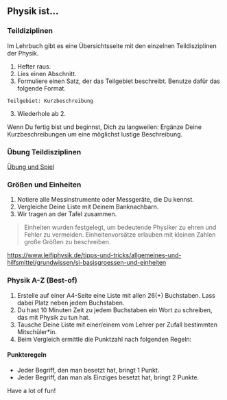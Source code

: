 ## Physik ist...

### Teildiziplinen

Im Lehrbuch gibt es eine Übersichtsseite mit den einzelnen Teildisziplinen der Physik.

1. Hefter raus.
2. Lies einen Abschnitt.
2. Formuliere einen Satz, der das Teilgebiet beschreibt. Benutze dafür das folgende Format.
~~~
Teilgebiet: Kurzbeschreibung
~~~
3. Wiederhole ab 2.

Wenn Du fertig bist und beginnst, Dich zu langweilen: Ergänze Deine Kurzbeschreibungen um eine möglichst lustige Beschreibung.

### Übung Teildisziplinen

[Übung und Spiel](./teilgebiete/teilgebiete.slides.md)

### Größen und Einheiten

1. Notiere alle Messinstrumente oder Messgeräte, die Du kennst.
2. Vergleiche Deine Liste mit Deinem Banknachbarn.
3. Wir tragen an der Tafel zusammen.

> Einheiten wurden festgelegt, um bedeutende Physiker zu ehren und Fehler zu vermeiden.
> Einheitenvorsätze erlauben mit kleinen Zahlen große Größen zu beschreiben.

https://www.leifiphysik.de/tipps-und-tricks/allgemeines-und-hilfsmittel/grundwissen/si-basisgroessen-und-einheiten

### Physik A-Z (Best-of)

1. Erstelle auf einer A4-Seite eine Liste mit allen 26(+) Buchstaben. Lass dabei Platz neben jedem Buchstaben.
2. Du hast 10 Minuten Zeit zu jedem Buchstaben ein Wort zu schreiben, das mit Physik zu tun hat.
3. Tausche Deine Liste mit einer/einem vom Lehrer per Zufall bestimmten Mitschüler*in.
4. Beim Vergleich ermittle die Punktzahl nach folgenden Regeln:

#### Punkteregeln

- Jeder Begriff, den man besetzt hat, bringt 1 Punkt.
- Jeder Begriff, dan man als Einziges besetzt hat, bringt 2 Punkte.


Have a lot of fun!

